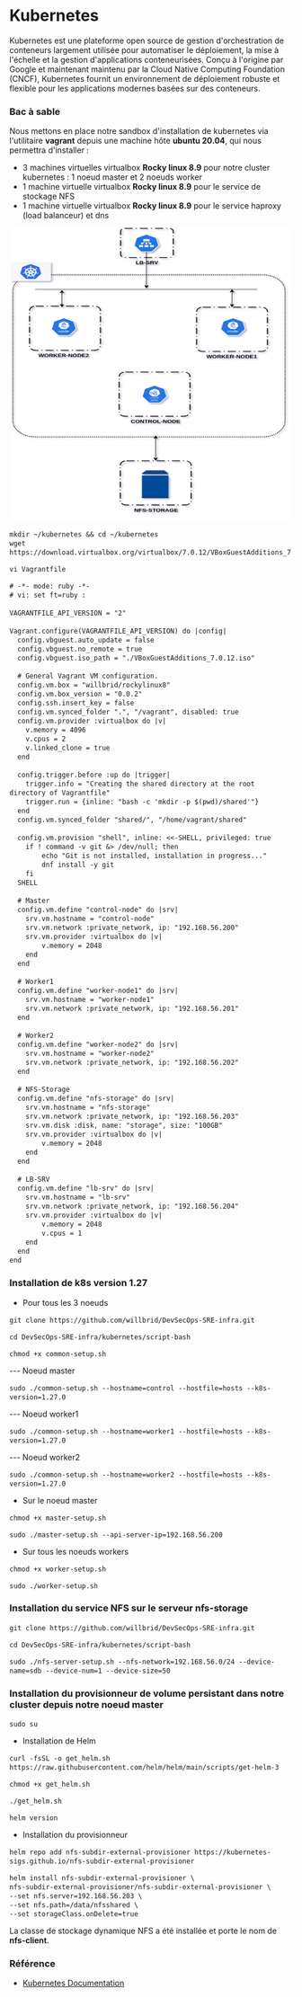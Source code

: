 # Kubernetes

Kubernetes est une plateforme open source de gestion d'orchestration de conteneurs largement utilisée pour automatiser le déploiement, la mise à l'échelle et la gestion d'applications conteneurisées. Conçu à l'origine par Google et maintenant maintenu par la Cloud Native Computing Foundation (CNCF), Kubernetes fournit un environnement de déploiement robuste et flexible pour les applications modernes basées sur des conteneurs.

### Bac à sable

Nous mettons en place notre sandbox d'installation de kubernetes via l'utilitaire **vagrant** depuis une machine hôte **ubuntu 20.04**, qui nous permettra d'installer :
- 3 machines virtuelles virtualbox **Rocky linux 8.9** pour notre cluster kubernetes : 1 noeud master et 2 noeuds worker
- 1 machine virtuelle virtualbox **Rocky linux 8.9** pour le service de stockage NFS
- 1 machine virtuelle virtualbox **Rocky linux 8.9** pour le service haproxy (load balanceur) et dns

<p align="center">
<img src="./images/arch-k8s.png" alt="arch-k8s.png" width="500" height="520" />
</p>

```
mkdir ~/kubernetes && cd ~/kubernetes
wget https://download.virtualbox.org/virtualbox/7.0.12/VBoxGuestAdditions_7.0.12.iso
```

```
vi Vagrantfile
```

```
# -*- mode: ruby -*-
# vi: set ft=ruby :

VAGRANTFILE_API_VERSION = "2"

Vagrant.configure(VAGRANTFILE_API_VERSION) do |config|
  config.vbguest.auto_update = false
  config.vbguest.no_remote = true
  config.vbguest.iso_path = "./VBoxGuestAdditions_7.0.12.iso"

  # General Vagrant VM configuration.
  config.vm.box = "willbrid/rockylinux8"
  config.vm.box_version = "0.0.2"
  config.ssh.insert_key = false
  config.vm.synced_folder ".", "/vagrant", disabled: true
  config.vm.provider :virtualbox do |v|
    v.memory = 4096
    v.cpus = 2
    v.linked_clone = true
  end
  
  config.trigger.before :up do |trigger|
    trigger.info = "Creating the shared directory at the root directory of Vagrantfile"
    trigger.run = {inline: "bash -c 'mkdir -p $(pwd)/shared'"}
  end
  config.vm.synced_folder "shared/", "/home/vagrant/shared"

  config.vm.provision "shell", inline: <<-SHELL, privileged: true
    if ! command -v git &> /dev/null; then
        echo "Git is not installed, installation in progress..."
        dnf install -y git
    fi
  SHELL

  # Master
  config.vm.define "control-node" do |srv|
    srv.vm.hostname = "control-node"
    srv.vm.network :private_network, ip: "192.168.56.200"
    srv.vm.provider :virtualbox do |v|
        v.memory = 2048
    end
  end

  # Worker1
  config.vm.define "worker-node1" do |srv|
    srv.vm.hostname = "worker-node1"
    srv.vm.network :private_network, ip: "192.168.56.201"
  end

  # Worker2
  config.vm.define "worker-node2" do |srv|
    srv.vm.hostname = "worker-node2"
    srv.vm.network :private_network, ip: "192.168.56.202"
  end

  # NFS-Storage
  config.vm.define "nfs-storage" do |srv|
    srv.vm.hostname = "nfs-storage"
    srv.vm.network :private_network, ip: "192.168.56.203"
    srv.vm.disk :disk, name: "storage", size: "100GB"
    srv.vm.provider :virtualbox do |v|
        v.memory = 2048
    end
  end

  # LB-SRV
  config.vm.define "lb-srv" do |srv|
    srv.vm.hostname = "lb-srv"
    srv.vm.network :private_network, ip: "192.168.56.204"
    srv.vm.provider :virtualbox do |v|
        v.memory = 2048
        v.cpus = 1
    end
  end
end
```

### Installation de k8s version 1.27

- Pour tous les 3 noeuds


```
git clone https://github.com/willbrid/DevSecOps-SRE-infra.git
```

```
cd DevSecOps-SRE-infra/kubernetes/script-bash
```

```
chmod +x common-setup.sh
```

--- Noeud master

```
sudo ./common-setup.sh --hostname=control --hostfile=hosts --k8s-version=1.27.0
```

--- Noeud worker1

```
sudo ./common-setup.sh --hostname=worker1 --hostfile=hosts --k8s-version=1.27.0
```

--- Noeud worker2

```
sudo ./common-setup.sh --hostname=worker2 --hostfile=hosts --k8s-version=1.27.0
```

- Sur le noeud master

```
chmod +x master-setup.sh
```

```
sudo ./master-setup.sh --api-server-ip=192.168.56.200
```

- Sur tous les noeuds workers

```
chmod +x worker-setup.sh
```

```
sudo ./worker-setup.sh
```

### Installation du service NFS sur le serveur nfs-storage

```
git clone https://github.com/willbrid/DevSecOps-SRE-infra.git
```

```
cd DevSecOps-SRE-infra/kubernetes/script-bash
```

```
sudo ./nfs-server-setup.sh --nfs-network=192.168.56.0/24 --device-name=sdb --device-num=1 --device-size=50
```

### Installation du provisionneur de volume persistant dans notre cluster depuis notre noeud master

```
sudo su
```

- Installation de Helm

```
curl -fsSL -o get_helm.sh https://raw.githubusercontent.com/helm/helm/main/scripts/get-helm-3
```

```
chmod +x get_helm.sh
```

```
./get_helm.sh
```

```
helm version
```

- Installation du provisionneur

```
helm repo add nfs-subdir-external-provisioner https://kubernetes-sigs.github.io/nfs-subdir-external-provisioner
```

```
helm install nfs-subdir-external-provisioner \
nfs-subdir-external-provisioner/nfs-subdir-external-provisioner \
--set nfs.server=192.168.56.203 \
--set nfs.path=/data/nfsshared \
--set storageClass.onDelete=true
```

La classe de stockage dynamique NFS a été installée et porte le nom de **nfs-client**.

### Référence

- [Kubernetes Documentation](https://kubernetes.io/docs/home/)